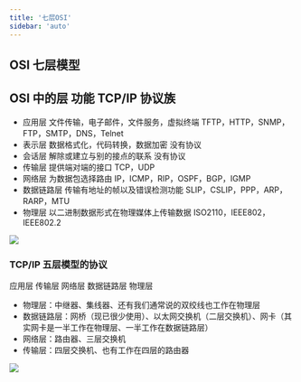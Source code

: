 ```yaml
---
title: '七层OSI'
sidebar: 'auto'
---
```


## OSI 七层模型

## OSI 中的层 功能 TCP/IP 协议族

- 应用层 文件传输，电子邮件，文件服务，虚拟终端 TFTP，HTTP，SNMP，FTP，SMTP，DNS，Telnet
- 表示层 数据格式化，代码转换，数据加密 没有协议
- 会话层 解除或建立与别的接点的联系 没有协议
- 传输层 提供端对端的接口 TCP，UDP
- 网络层 为数据包选择路由 IP，ICMP，RIP，OSPF，BGP，IGMP
- 数据链路层 传输有地址的帧以及错误检测功能 SLIP，CSLIP，PPP，ARP，RARP，MTU
- 物理层 以二进制数据形式在物理媒体上传输数据 ISO2110，IEEE802，IEEE802.2

![](https://tva1.sinaimg.cn/large/006y8mN6ly1g9dg27xd0zj30fy0bzq41.jpg)

### TCP/IP 五层模型的协议

应用层
传输层
网络层
数据链路层
物理层

- 物理层：中继器、集线器、还有我们通常说的双绞线也工作在物理层
- 数据链路层：网桥（现已很少使用）、以太网交换机（二层交换机）、网卡（其实网卡是一半工作在物理层、一半工作在数据链路层）
- 网络层：路由器、三层交换机
- 传输层：四层交换机、也有工作在四层的路由器

![](https://tva1.sinaimg.cn/large/006y8mN6ly1g9dgrz8nvhj30fw09hdgc.jpg)
